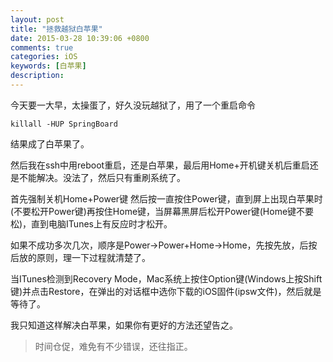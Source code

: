 ```yaml
---
layout: post
title: "拯救越狱白苹果"
date: 2015-03-28 10:39:06 +0800
comments: true
categories: iOS
keywords: [白苹果]
description: 
---
```

今天要一大早，太操蛋了，好久没玩越狱了，用了一个重启命令

```
killall -HUP SpringBoard
```
结果成了白苹果了。

然后我在ssh中用reboot重启，还是白苹果，最后用Home+开机键关机后重启还是不能解决。没法了，然后只有重刷系统了。

首先强制关机Home+Power键
然后按一直按住Power键，直到屏上出现白苹果时(不要松开Power键)再按住Home键，当屏幕黑屏后松开Power键(Home键不要松)，直到电脑ITunes上有反应时才松开。

如果不成功多次几次，顺序是Power->Power+Home->Home，先按先放，后按后放的原则，理一下过程就清楚了。<br>

当ITunes检测到Recovery Mode，Mac系统上按住Option键(Windows上按Shift键)并点击Restore，在弹出的对话框中选你下载的iOS固件(ipsw文件)，然后就是等待了。


我只知道这样解决白苹果，如果你有更好的方法还望告之。

>时间仓促，难免有不少错误，还往指正。
